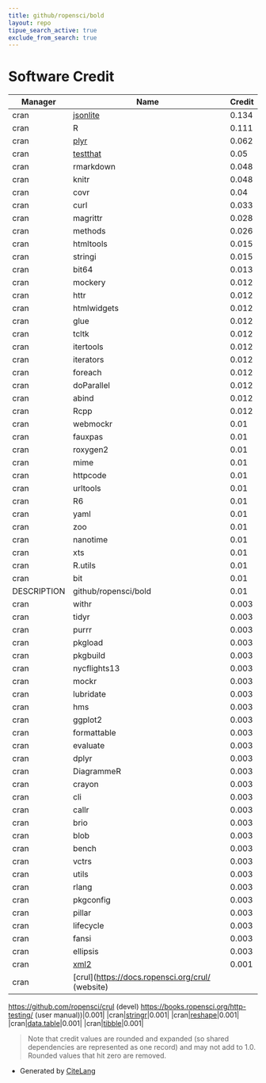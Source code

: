 ```yaml
---
title: github/ropensci/bold
layout: repo
tipue_search_active: true
exclude_from_search: true
---
```

# Software Credit

|Manager|Name|Credit|
|-------|----|------|
|cran|[jsonlite](https://arxiv.org/abs/1403.2805 (paper))|0.134|
|cran|R|0.111|
|cran|[plyr](http://had.co.nz/plyr)|0.062|
|cran|[testthat](https://testthat.r-lib.org)|0.05|
|cran|rmarkdown|0.048|
|cran|knitr|0.048|
|cran|covr|0.04|
|cran|curl|0.033|
|cran|magrittr|0.028|
|cran|methods|0.026|
|cran|htmltools|0.015|
|cran|stringi|0.015|
|cran|bit64|0.013|
|cran|mockery|0.012|
|cran|httr|0.012|
|cran|htmlwidgets|0.012|
|cran|glue|0.012|
|cran|tcltk|0.012|
|cran|itertools|0.012|
|cran|iterators|0.012|
|cran|foreach|0.012|
|cran|doParallel|0.012|
|cran|abind|0.012|
|cran|Rcpp|0.012|
|cran|webmockr|0.01|
|cran|fauxpas|0.01|
|cran|roxygen2|0.01|
|cran|mime|0.01|
|cran|httpcode|0.01|
|cran|urltools|0.01|
|cran|R6|0.01|
|cran|yaml|0.01|
|cran|zoo|0.01|
|cran|nanotime|0.01|
|cran|xts|0.01|
|cran|R.utils|0.01|
|cran|bit|0.01|
|DESCRIPTION|github/ropensci/bold|0.01|
|cran|withr|0.003|
|cran|tidyr|0.003|
|cran|purrr|0.003|
|cran|pkgload|0.003|
|cran|pkgbuild|0.003|
|cran|nycflights13|0.003|
|cran|mockr|0.003|
|cran|lubridate|0.003|
|cran|hms|0.003|
|cran|ggplot2|0.003|
|cran|formattable|0.003|
|cran|evaluate|0.003|
|cran|dplyr|0.003|
|cran|DiagrammeR|0.003|
|cran|crayon|0.003|
|cran|cli|0.003|
|cran|callr|0.003|
|cran|brio|0.003|
|cran|blob|0.003|
|cran|bench|0.003|
|cran|vctrs|0.003|
|cran|utils|0.003|
|cran|rlang|0.003|
|cran|pkgconfig|0.003|
|cran|pillar|0.003|
|cran|lifecycle|0.003|
|cran|fansi|0.003|
|cran|ellipsis|0.003|
|cran|[xml2](https://xml2.r-lib.org/)|0.001|
|cran|[crul](https://docs.ropensci.org/crul/ (website)
https://github.com/ropensci/crul (devel)
https://books.ropensci.org/http-testing/ (user manual))|0.001|
|cran|[stringr](http://stringr.tidyverse.org)|0.001|
|cran|[reshape](http://had.co.nz/reshape)|0.001|
|cran|[data.table](https://r-datatable.com)|0.001|
|cran|[tibble](https://tibble.tidyverse.org/)|0.001|


> Note that credit values are rounded and expanded (so shared dependencies are represented as one record) and may not add to 1.0. Rounded values that hit zero are removed.


- Generated by [CiteLang](https://github.com/vsoch/citelang)
